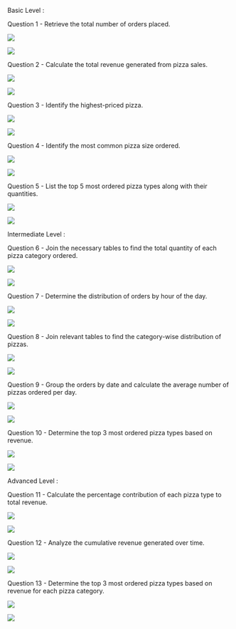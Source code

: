 Basic Level :

Question 1 - Retrieve the total number of orders placed.

![](first%20query.png)

![](first%20ans.png)


Question 2 - Calculate the total revenue generated from pizza sales.

![](second%20query.png)

![](second%20ans.png)

Question 3 - Identify the highest-priced pizza.

![](third%20query.png)

![](third%20ans.png)

Question 4 - Identify the most common pizza size ordered.

![](fourth%20query.png)

![](fourth%20ans.png)

Question 5 - List the top 5 most ordered pizza types along with their quantities.

![](fifth%20query.png)

![](fifth%20ans.png)

Intermediate Level :

Question 6 - Join the necessary tables to find the total quantity of each pizza category ordered.

![](sixth%20query.png)

![](sixth%20ans.png)

Question 7 - Determine the distribution of orders by hour of the day.

![](seventh%20query.png)

![](seventh%20ans.png)

Question 8 - Join relevant tables to find the category-wise distribution of pizzas.

![](eight%20query.png)

![](eight%20ans.png)

Question 9 - Group the orders by date and calculate the average number of pizzas ordered per day.

![](nine%20query.png)

![](nine%20ans.png)

Question 10 - Determine the top 3 most ordered pizza types based on revenue.

![](ten%20query.png)

![](ten%20ans.png)

Advanced Level :

Question 11 - Calculate the percentage contribution of each pizza type to total revenue.

![](eleven%20query.png)

![](eleven%20ans.png)

Question 12 - Analyze the cumulative revenue generated over time.

![](twelve%20query.png)

![](twelve%20ans.png)

Question 13 - Determine the top 3 most ordered pizza types based on revenue for each pizza category.

![](thirteen%20query.png)

![](thirteen%20ans.png)




